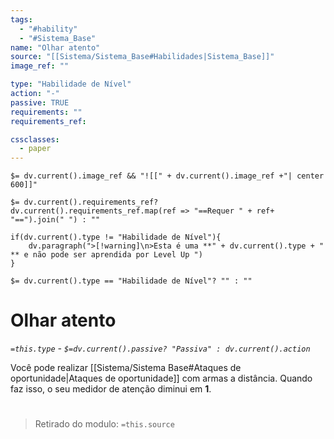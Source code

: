 ```yaml
---
tags:
  - "#hability"
  - "#Sistema_Base"
name: "Olhar atento"
source: "[[Sistema/Sistema_Base#Habilidades|Sistema_Base]]"
image_ref: ""

type: "Habilidade de Nível"
action: "-"
passive: TRUE
requirements: ""
requirements_ref:  

cssclasses:
  - paper
---
```

`$= dv.current().image_ref && "![[" + dv.current().image_ref +"| center 600]]"`


`$= dv.current().requirements_ref? dv.current().requirements_ref.map(ref => "==Requer " + ref+ "==").join(" ") : ""`

```dataviewjs
if(dv.current().type != "Habilidade de Nível"){
	dv.paragraph(">[!warning]\n>Esta é uma **" + dv.current().type + " ** e não pode ser aprendida por Level Up ")
}
```


`$= dv.current().type == "Habilidade de Nível"? "" : ""`
# Olhar atento
*`=this.type` - `$=dv.current().passive? "Passiva" : dv.current().action`*

Você pode realizar [[Sistema/Sistema Base#Ataques de oportunidade|Ataques de oportunidade]] com armas a distância. Quando faz isso, o seu medidor de atenção diminui em **1**.


#
> Retirado do modulo: `=this.source`